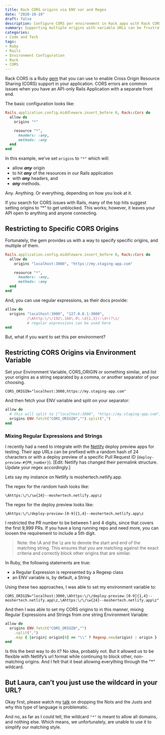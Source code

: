 ```yaml
---
title: Rack CORS origins via ENV var and Regex
date: "2020-10-19"
draft: false
description: Configure CORS per environment in Rack apps with Rack CORS.
summary: Supporting multiple origins with variable URLs can be frustrating. Rack CORS and environment variables makes it easier.
categories:
- Code and Tech
tags:
- Ruby
- Rails
- Environment Configuration
- Rack
- CORS
---
```


Rack CORS is a Ruby [gem](https://github.com/cyu/rack-cors) that you can use to enable Cross Origin Resource Sharing (CORS) support in your application. CORS errors are common issues when you have an API-only Rails Application with a separate front end.

The basic configuration looks like:

```rb
Rails.application.config.middleware.insert_before 0, Rack::Cors do
  allow do
    origins "*"

    resource "*",
      headers: :any,
      methods: :any
  end
end
```

In this example, we’ve set `origins` to `"*"` which will:

- allow ***any*** origin
- to hit ***any*** of the resources in our Rails application
- with ***any*** headers, and
- ***any*** methods.

Any. Anything. Or everything, depending on how you look at it.

If you search for CORS issues with Rails, many of the top hits suggest setting origins to “*” to get unblocked. This works; however, it leaves your API open to anything and anyone connecting.

## Restricting to Specific CORS Origins
Fortunately, the gem provides us with a way to specify specific origins, and multiple of them.

```rb
Rails.application.config.middleware.insert_before 0, Rack::Cors do
  allow do
    origins "localhost:3000", "https://my.staging-app.com"

    resource "*",
      headers: :any,
      methods: :any
  end
end
```
And, you can use regular expressions, as their docs provide:
```rb
allow do
  origins "localhost:3000", "127.0.0.1:3000",
          /\Ahttp:\/\/192\.168\.0\.\d{1,3}(:\d+)?\z/
          # regular expressions can be used here
end
```
But, what if you want to set this per environment?

## Restricting CORS Origins via Environment Variable
Set your Environment Variable, CORS_ORIGIN or something similar, and list your origins as a string separated by a comma, or another separator of your choosing.

```env
CORS_ORIGIN="localhost:3000,https://my.staging-app.com"
```
And then fetch your ENV variable and split on your separator:

```rb
allow do
  # this will split to ["localhost:3000", "https://my.staging-app.com"]
  origins ENV.fetch("CORS_ORIGIN","").split(",")
end
```

### Mixing Regular Expressions and Strings
I recently had a need to integrate with the [Netlify](https://www.netlify.com/) deploy preview apps for testing. Their app URLs can be prefixed with a random hash of 24 characters or with a deploy preview of a specific Pull Request ID (`deploy-preview-#{PR_number}`). [Edit: Netlify has changed their permalink structure. Update your regex accordingly.]

Lets say my instance on Netlify is moshertech.netlify.app.

The regex for the random hash looks like:

```
\Ahttps:\/\/\w{24}--moshertech.netlify.app\z
```
The regex for the deploy preview looks like:

```
\Ahttps:\/\/deploy-preview-[0-9]{1,4}--moshertech.netlify.app\z
```
I restricted the PR number to be between 1 and 4 digits, since that covers the first 9,999 PRs. If you have a long running repo and need more, you can loosen the requirement to include a 5th digit.

> Note: the \A and the \z are to denote the start and end of the matching string. This ensures that you are matching against the exact criteria and correctly block other origins that are similar.

In Ruby, the following statements are true:

- a Regular Expression is represented by a Regexp class
- an ENV variable is, by default, a String

Using these two approaches, I was able to set my environment variable to:

```env
CORS_ORIGIN="localhost:3000,\Ahttps:\/\/deploy-preview-[0-9]{1,4}--moshertech.netlify.app\z,\Ahttps:\/\/\w{24}--moshertech.netlify.app\z"
```

And then I was able to set my CORS origins to in this manner, mixing Regular Expressions and Strings from one string Environment Variable:

```rb
allow do
  origins ENV.fetch("CORS_ORIGIN","")
    .split(",")
    .map { |origin| origin[0] == "\\" ? Regexp.new(origin) : origin }
end
```

Is this the best way to do it? No idea, probably not. But it allowed us to be flexible with Netlify’s url format while continuing to block other, non-matching origins. And I felt that it beat allowing everything through the "*" wildcard.

## But Laura, can’t you just use the wildcard in your URL?
Okay first, please watch my [talk](https://www.youtube.com/watch?v=uT1ovJqIjt4) on dropping the Nots and the Justs and why this type of language is problematic.

And no, as far as I could tell, the wildcard `"*"` is meant to allow all domains, and nothing else. Which means, we unfortunately, are unable to use it to simplify our matching style.